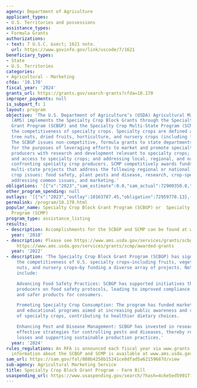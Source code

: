 ```yaml
---
agency: Department of Agriculture
applicant_types:
- U.S. Territories and possessions
assistance_types:
- Formula Grants
authorizations:
- text: 7 U.S.C. &sect; 1621 note.
  url: https://www.govinfo.gov/link/uscode/7/1621
beneficiary_types:
- State
- U.S. Territories
categories:
- Agricultural - Marketing
cfda: '10.170'
fiscal_year: '2024'
grants_url: https://grants.gov/search-grants?cfda=10.170
improper_payments: null
is_subpart_f: 1
layout: program
objective: 'The U.S. Department of Agriculture’s (USDA) Agricultural Marketing Service
  (AMS) implements the Specialty Crop Block Grants through the Specialty Crop Block
  Grant Program (SCBGP) and the Specialty Crop Multi-State Program (SCMP) to enhance
  the competitiveness of specialty crops. Specialty crops are defined as fruits, vegetables,
  tree nuts, dried fruits, horticulture, and nursery crops (including floriculture).
  The SCBGP issues non-competitive, formula grants to state departments of agriculture
  for the purposes of leveraging efforts to market and promote specialty crops; assisting
  producers with research and development relevant to specialty crops; expanding availability
  and access to specialty crops; and addressing local, regional, and national challenges
  confronting specialty crop producers. SCMP competitively awards funds for collaborative,
  multi-state projects that address the following regional or national level specialty
  crop issues: food safety, plant pests and disease, research, crop-specific projects
  addressing common issues, and marketing.'
obligations: '[{"x":"2023","sam_estimate":0.0,"sam_actual":72900350.0,"usa_spending_actual":72959778.13},{"x":"2024","sam_estimate":0.0,"sam_actual":72900350.0,"usa_spending_actual":81731403.41},{"x":"2025","sam_estimate":0.0,"sam_actual":72900350.0,"usa_spending_actual":0.0}]'
other_program_spending: null
outlays: '[{"x":"2023","outlay":10163787.45,"obligation":72959778.13},{"x":"2024","outlay":125397.12,"obligation":81731403.41},{"x":"2025","outlay":0.0,"obligation":0.0}]'
permalink: /program/10.170.html
popular_name: Specialty Crop Block Grant Program (SCBGP) or  Specialty Crop Multi-State
  Program (SCMP)
program_type: assistance_listing
results:
- description: Accomplishments for the SCBGP and SCMP can be found at www.ams.usda.gov/grants.
  year: '2018'
- description: Please see https://www.ams.usda.gov/services/grants/scbgp/awards and
    https://www.ams.usda.gov/services/grants/scmp/awarded-grants
  year: '2022'
- description: 'The Specialty Crop Block Grant Program (SCBGP) has significantly enhanced
    the competitiveness of U.S. specialty crops—including fruits, vegetables, tree
    nuts, and nursery crops—by funding a diverse array of projects. Notable achievements
    include:

    Advancing Food Safety Practices: SCBGP has supported initiatives that educate
    producers on food safety protocols, leading to improved compliance with regulations
    and safer products for consumers.

    Promoting Specialty Crop Consumption: The program has funded marketing campaigns
    and educational programs aimed at increasing public awareness and consumption
    of specialty crops, contributing to healthier dietary choices.

    Enhancing Pest and Disease Management: SCBGP has invested in research to develop
    effective strategies for controlling pests and diseases, thereby reducing crop
    losses and supporting sustainable production practices.'
  year: '2024'
rules_regulations: An RFA is announced each fiscal year via www.grants.gov. Additional
  information about the SCBGP and SCMP is available at www.ams.usda.gov/grants.
sam_url: https://sam.gov/fal/888b4258b15241ce8dfad5a62159687d/view
sub-agency: Agricultural Marketing Service
title: Specialty Crop Block Grant Program - Farm Bill
usaspending_url: https://www.usaspending.gov/search/?hash=4c6e5ed5991715162447bccda08b5d44
---
```

